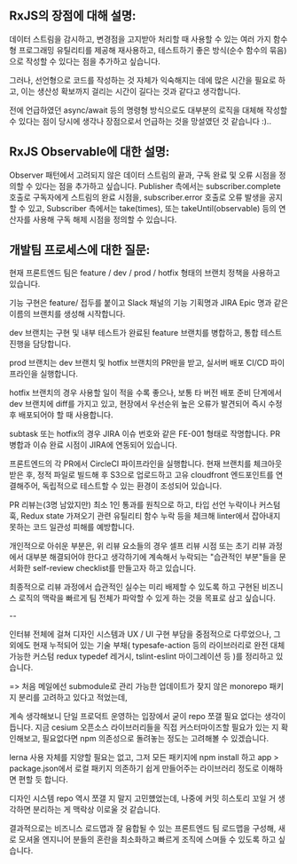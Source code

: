 
## RxJS의 장점에 대해 설명:

데이터 스트림을 감시하고, 변경점을 고지받아 처리할 때 사용할 수 있는 여러 가지 함수형 프로그래밍 유틸리티를 제공해
재사용하고, 테스트하기 좋은 방식(순수 함수의 묶음)으로 작성할 수 있다는 점을 추가하고 싶습니다.

그러나, 선언형으로 코드를 작성하는 것 자체가 익숙해지는 데에 많은 시간을 필요로 하고,
이는 생산성 확보까지 걸리는 시간이 길다는 것과 같다고 생각합니다.

전에 언급하였던 async/await 등의 명령형 방식으로도 대부분의 로직을 대체해 작성할 수 있다는 점이 당시에 생각나 장점으로서 언급하는 것을 망설였던 것 같습니다 :)..

## RxJS Observable에 대한 설명:

Observer 패턴에서 고려되지 않은 데이터 스트림의 끝과, 구독 완료 및 오류 시점을 정의할 수 있다는 점을 추가하고 싶습니다.
Publisher 측에서는 subscriber.complete 호출로 구독자에게 스트림의 완료 시점을, subscriber.error 호출로 오류 발생을 공지할 수 있고,
Subscriber 측에서는 take(times), 또는 takeUntil(observable) 등의 연산자를 사용해 구독 해제 시점을 정의할 수 있습니다.

## 개발팀 프로세스에 대한 질문:

현재 프론트엔드 팀은 feature / dev / prod / hotfix 형태의 브랜치 정책을 사용하고 있습니다.

기능 구현은 feature/ 접두를 붙이고
Slack 채널의 기능 기획명과 JIRA Epic 명과 같은 이름의 브랜치를 생성해 시작합니다.

dev 브랜치는 구현 및 내부 테스트가 완료된 feature 브랜치를 병합하고, 통합 테스트 진행을 담당합니다.

prod 브랜치는 dev 브랜치 및 hotfix 브랜치의 PR만을 받고, 실서버 배포 CI/CD 파이프라인을 실행합니다.

hotfix 브랜치의 경우 사용할 일이 적을 수록 좋으나,
보통 타 버전 배포 준비 단계에서 dev 브랜치에 diff를 가지고 있고,
현장에서 우선순위 높은 오류가 발견되어 즉시 수정 후 배포되어야 할 때 사용합니다.

subtask 또는 hotfix의 경우 JIRA 이슈 번호와 같은 FE-001 형태로 작명합니다.
PR 병합과 이슈 완료 시점이 JIRA에 연동되어 있습니다.

프론트엔드의 각 PR에서 CircleCI 파이프라인을 실행합니다.
현재 브랜치를 체크아웃받은 후, 정적 파일로 빌드해 후 S3으로 업로드하고 고유 cloudfront 엔드포인트를 연결해주어, 독립적으로 테스트할 수 있는 환경이 조성되어 있습니다.

PR 리뷰는(3명 남았지만) 최소 1인 통과를 원칙으로 하고, 타입 선언 누락이나 커스텀 훅, Redux state 가져오기 관련 유틸리티 함수 누락 등을 체크해
linter에서 잡아내지 못하는 코드 일관성 피해를 예방합니다.

개인적으로 아쉬운 부분은,
위 리뷰 요소들의 경우 셀프 리뷰 시점 또는 초기 리뷰 과정에서 대부분 해결되어야 한다고 생각하기에
계속해서 누락되는 "습관적인 부분"들을 문서화한 self-review checklist를 만들고자 하고 있습니다.
 
최종적으로 리뷰 과정에서 습관적인 실수는 미리 배제할 수 있도록 하고
구현된 비즈니스 로직의 맥락을 빠르게 팀 전체가 파악할 수 있게 하는 것을 목표로 삼고 싶습니다.

--

인터뷰 전체에 걸쳐 디자인 시스템과 UX / UI 구현 부담을 중점적으로 다루었으나,
그 외에도 현재 누적되어 있는 기술 부채(
  typesafe-action 등의 라이브러리로 완전 대체 가능한 커스텀 redux typedef 레거시,
  tslint-eslint 마이그레이션 등
)를 정리하고 있습니다.

=> 처음 메일에선 submodule로 관리 가능한 업데이트가 잦지 않은 monorepo 패키지 분리를 고려하고 있다고 적었는데,

계속 생각해보니 단일 프로덕트 운영하는 입장에서 굳이 repo 쪼갤 필요 없다는 생각이 듭니다.
지금 cesium 오픈소스 라이브러리들을 직접 커스터마이즈할 필요가 있는 지 확인해보고, 필요없다면 npm 의존성으로 돌려놓는 정도는 고려해볼 수 있겠습니다.

lerna 사용 자체를 지양할 필요는 없고,
그저 모든 패키지에 npm install 하고 app > package.json에서 로컬 패키지 의존하기 쉽게 만들어주는 라이브러리 정도로 이해하면 편할 듯 합니다.

디자인 시스템 repo 역시 쪼갤 지 말지 고민헀었는데, 나중에 커밋 히스토리 꼬일 거 생각하면 분리하는 게 맥락상 이로울 것 같습니다.

결과적으로는 비즈니스 로드맵과 잘 융합될 수 있는 프론트엔드 팀 로드맵을 구성해,
새로 모셔올 엔지니어 분들의 혼란을 최소화하고 빠르게 조직에 스며들 수 있도록 하고 싶습니다.
